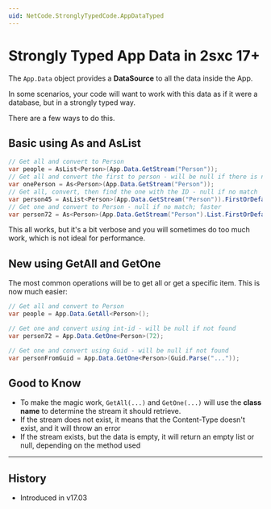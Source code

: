 ```yaml
---
uid: NetCode.StronglyTypedCode.AppDataTyped
---
```


# Strongly Typed App Data in 2sxc 17+

The `App.Data` object provides a **DataSource** to all the data inside the App.

In some scenarios, your code will want to work with this data as if it were a database, but in a strongly typed way.

There are a few ways to do this.

## Basic using As and AsList

```csharp
// Get all and convert to Person
var people = AsList<Person>(App.Data.GetStream("Person"));
// Get all and convert the first to person - will be null if there is no data
var onePerson = As<Person>(App.Data.GetStream("Person"));
// Get all, convert, then find the one with the ID - null if no match
var person45 = AsList<Person>(App.Data.GetStream("Person")).FirstOrDefault(p => p.Id == 45);
// Get one and convert to Person - null if no match; faster
var person72 = As<Person>(App.Data.GetStream("Person").List.FirstOrDefault(e => e.EntityId = 72));
```

This all works, but it's a bit verbose and you will sometimes do too much work, which is not ideal for performance.

## New using GetAll and GetOne

The most common operations will be to get all or get a specific item.
This is now much easier:

```csharp
// Get all and convert to Person
var people = App.Data.GetAll<Person>();

// Get one and convert using int-id - will be null if not found
var person72 = App.Data.GetOne<Person>(72);

// Get one and convert using Guid - will be null if not found
var personFromGuid = App.Data.GetOne<Person>(Guid.Parse("..."));
```

## Good to Know

* To make the magic work, `GetAll(...)` and `GetOne(...)` will use the **class name** to determine the stream it should retrieve.
* If the stream does not exist, it means that the Content-Type doesn't exist, and it will throw an error
* If the stream exists, but the data is empty, it will return an empty list or null, depending on the method used

---

## History

* Introduced in v17.03

